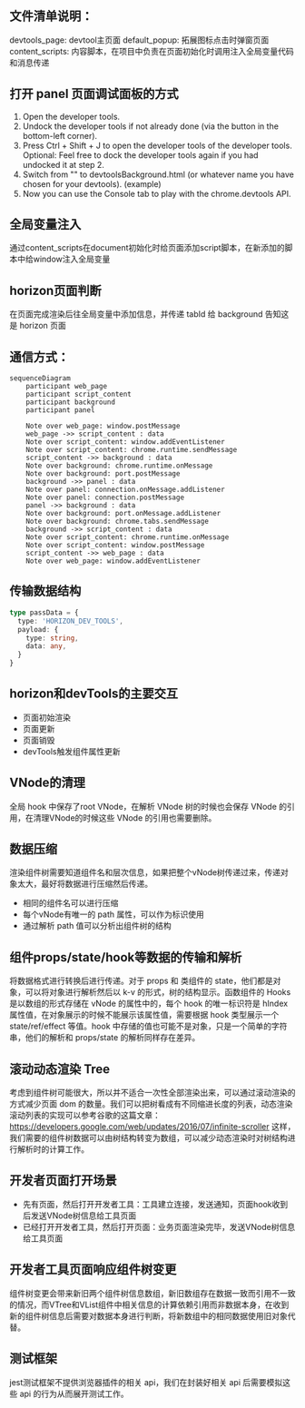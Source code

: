 ## 文件清单说明：
devtools_page: devtool主页面
default_popup: 拓展图标点击时弹窗页面
content_scripts: 内容脚本，在项目中负责在页面初始化时调用注入全局变量代码和消息传递

## 打开 panel 页面调试面板的方式

1. Open the developer tools.
1. Undock the developer tools if not already done (via the button in the bottom-left corner).
1. Press Ctrl + Shift + J to open the developer tools of the developer tools.
Optional: Feel free to dock the developer tools again if you had undocked it at step 2.
1. Switch from "<top frame>" to devtoolsBackground.html (or whatever name you have chosen for your devtools). (example)
1. Now you can use the Console tab to play with the chrome.devtools API.

## 全局变量注入
通过content_scripts在document初始化时给页面添加script脚本，在新添加的脚本中给window注入全局变量

## horizon页面判断
在页面完成渲染后往全局变量中添加信息，并传递 tabId 给 background 告知这是 horizon 页面

## 通信方式：
```mermaid
sequenceDiagram
    participant web_page
    participant script_content
    participant background
    participant panel

    Note over web_page: window.postMessage
    web_page ->> script_content : data
    Note over script_content: window.addEventListener
    Note over script_content: chrome.runtime.sendMessage
    script_content ->> background : data
    Note over background: chrome.runtime.onMessage
    Note over background: port.postMessage
    background ->> panel : data
    Note over panel: connection.onMessage.addListener
    Note over panel: connection.postMessage
    panel ->> background : data
    Note over background: port.onMessage.addListener
    Note over background: chrome.tabs.sendMessage
    background ->> script_content : data
    Note over script_content: chrome.runtime.onMessage
    Note over script_content: window.postMessage
    script_content ->> web_page : data
    Note over web_page: window.addEventListener
```

## 传输数据结构
```ts
type passData = {
  type: 'HORIZON_DEV_TOOLS',
  payload: {
    type: string,
    data: any,
  }
}
```

## horizon和devTools的主要交互
- 页面初始渲染
- 页面更新
- 页面销毁
- devTools触发组件属性更新

## VNode的清理
全局 hook 中保存了root VNode，在解析 VNode 树的时候也会保存 VNode 的引用，在清理VNode的时候这些 VNode 的引用也需要删除。

## 数据压缩
渲染组件树需要知道组件名和层次信息，如果把整个vNode树传递过来，传递对象太大，最好将数据进行压缩然后传递。
- 相同的组件名可以进行压缩
- 每个vNode有唯一的 path 属性，可以作为标识使用
- 通过解析 path 值可以分析出组件树的结构

## 组件props/state/hook等数据的传输和解析
将数据格式进行转换后进行传递。对于 props 和 类组件的 state，他们都是对象，可以将对象进行解析然后以 k-v 的形式，树的结构显示。函数组件的 Hooks 是以数组的形式存储在 vNode 的属性中的，每个 hook 的唯一标识符是 hIndex 属性值，在对象展示的时候不能展示该属性值，需要根据 hook 类型展示一个 state/ref/effect 等值。hook 中存储的值也可能不是对象，只是一个简单的字符串，他们的解析和 props/state 的解析同样存在差异。


## 滚动动态渲染 Tree
考虑到组件树可能很大，所以并不适合一次性全部渲染出来，可以通过滚动渲染的方式减少页面 dom 的数量。我们可以把树看成有不同缩进长度的列表，动态渲染滚动列表的实现可以参考谷歌的这篇文章：https://developers.google.com/web/updates/2016/07/infinite-scroller 这样，我们需要的组件树数据可以由树结构转变为数组，可以减少动态渲染时对树结构进行解析时的计算工作。

## 开发者页面打开场景
- 先有页面，然后打开开发者工具：工具建立连接，发送通知，页面hook收到后发送VNode树信息给工具页面
- 已经打开开发者工具，然后打开页面：业务页面渲染完毕，发送VNode树信息给工具页面

## 开发者工具页面响应组件树变更
组件树变更会带来新旧两个组件树信息数组，新旧数组存在数据一致而引用不一致的情况，而VTree和VList组件中相关信息的计算依赖引用而非数据本身，在收到新的组件树信息后需要对数据本身进行判断，将新数组中的相同数据使用旧对象代替。

## 测试框架
jest测试框架不提供浏览器插件的相关 api，我们在封装好相关 api 后需要模拟这些 api 的行为从而展开测试工作。

